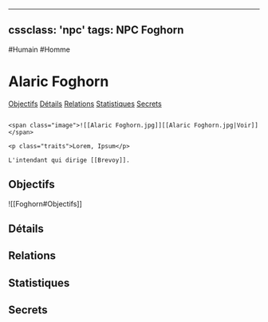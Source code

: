 
---
cssclass: 'npc'
tags: NPC Foghorn
---
<span class="npc-tags">#Humain #Homme</span>

# Alaric Foghorn
<span class="nav">[Objectifs](#Objectifs) [Détails](#Détails) [Relations](#Relations) [Statistiques](#Statistiques) [Secrets](#Secrets)</span>

```ad-desc

<span class="image">![[Alaric Foghorn.jpg]][[Alaric Foghorn.jpg|Voir]]</span>

<p class="traits">Lorem, Ipsum</p>

L'intendant qui dirige [[Brevoy]].
```

## Objectifs
<span class="embed-section">![[Foghorn#Objectifs]]</span>

## Détails

## Relations

## Statistiques

## Secrets
